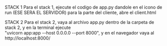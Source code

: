 STACK 1
Para el stack 1, ejecute el codigo de app.py dandole en el icono de run (ESE SERA EL SERVIDOR)
para la parte del cliente, abre el client.html


STACK 2
Para el stack 2, vaya al archivo app.py dentro de la carpeta de stack 2, y en la terminal ejecute  
"uvicorn app:app --host 0.0.0.0 --port 8000", y en el navegador vaya al http://localhost:8000/
